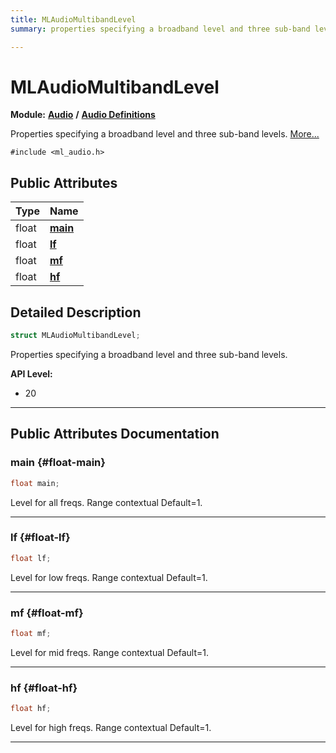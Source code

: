 ```yaml
---
title: MLAudioMultibandLevel
summary: properties specifying a broadband level and three sub-band levels. 

---
```


# MLAudioMultibandLevel

**Module:** **[Audio](/versioned_docs/version-14-Jun-2023/api-ref/api/Modules/group___audio/group___audio.md)** **/** **[Audio Definitions](/versioned_docs/version-14-Jun-2023/api-ref/api/Modules/group___audio/group___audio_defs/group___audio_defs.md)**



Properties specifying a broadband level and three sub-band levels.  [More...](#detailed-description)


`#include <ml_audio.h>`

## Public Attributes

| Type           | Name           |
| -------------- | -------------- |
| float | **[main](/versioned_docs/version-14-Jun-2023/api-ref/api/Modules/group___audio/group___audio_defs/group___audio_defs.md#float-main)**  |
| float | **[lf](/versioned_docs/version-14-Jun-2023/api-ref/api/Modules/group___audio/group___audio_defs/group___audio_defs.md#float-lf)**  |
| float | **[mf](/versioned_docs/version-14-Jun-2023/api-ref/api/Modules/group___audio/group___audio_defs/group___audio_defs.md#float-mf)**  |
| float | **[hf](/versioned_docs/version-14-Jun-2023/api-ref/api/Modules/group___audio/group___audio_defs/group___audio_defs.md#float-hf)**  |

## Detailed Description

```cpp
struct MLAudioMultibandLevel;
```

Properties specifying a broadband level and three sub-band levels. 




**API Level:**
  * 20




-----------
## Public Attributes Documentation

### main {#float-main}

```cpp
float main;
```


Level for all freqs. Range contextual Default=1. 





-----------

### lf {#float-lf}

```cpp
float lf;
```


Level for low freqs. Range contextual Default=1. 





-----------

### mf {#float-mf}

```cpp
float mf;
```


Level for mid freqs. Range contextual Default=1. 





-----------

### hf {#float-hf}

```cpp
float hf;
```


Level for high freqs. Range contextual Default=1. 





-----------

